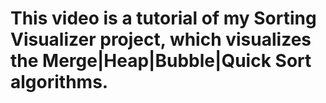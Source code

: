 # This video is a tutorial of my Sorting Visualizer project, which visualizes the Merge|Heap|Bubble|Quick Sort algorithms.
